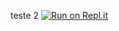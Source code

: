 teste 2 
[![Run on Repl.it](https://repl.it/badge/github/fgcamilo/Estudo)](https://repl.it/github/fgcamilo/Estudo)